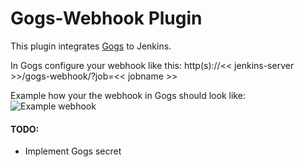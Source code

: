 Gogs-Webhook Plugin
===================

This plugin integrates [Gogs](https://gogs.io/) to Jenkins.

In Gogs configure your webhook like this:
http(s)://<< jenkins-server >>/gogs-webhook/?job=<< jobname >>

Example how your the webhook in Gogs should look like:
![Example webhook](https://raw.githubusercontent.com/sanderv32/gogs-webhook-plugin/master/bin/gogs-webhook-screenshot.png)

#### TODO:
- Implement Gogs secret
